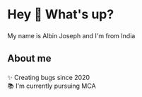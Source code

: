 <h1 align="left">Hey 👋 What's up?</h1>

###

<p align="left">My name is Albin Joseph and I'm from India</p>

###

<h2 align="left">About me</h2>

###

<p align="left">✨ Creating bugs since 2020<br>📚 I'm currently pursuing MCA<br>

###



###



###
